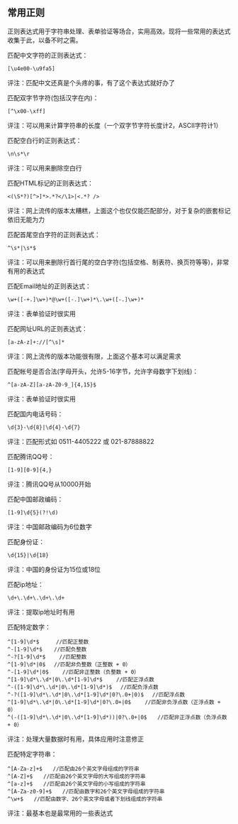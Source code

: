 
## 常用正则
正则表达式用于字符串处理、表单验证等场合，实用高效。现将一些常用的表达式收集于此，以备不时之需。


匹配中文字符的正则表达式： 
```
[\u4e00-\u9fa5]
```
评注：匹配中文还真是个头疼的事，有了这个表达式就好办了


匹配双字节字符(包括汉字在内)：
```
[^\x00-\xff]
```
评注：可以用来计算字符串的长度（一个双字节字符长度计2，ASCII字符计1）

匹配空白行的正则表达式：
```
\n\s*\r
```
评注：可以用来删除空白行

匹配HTML标记的正则表达式：
```
<(\S*?)[^>]*>.*?</\1>|<.*? />
```
评注：网上流传的版本太糟糕，上面这个也仅仅能匹配部分，对于复杂的嵌套标记依旧无能为力

匹配首尾空白字符的正则表达式：
```
^\s*|\s*$
```
评注：可以用来删除行首行尾的空白字符(包括空格、制表符、换页符等等)，非常有用的表达式

匹配Email地址的正则表达式：
```
\w+([-+.]\w+)*@\w+([-.]\w+)*\.\w+([-.]\w+)*
```
评注：表单验证时很实用

匹配网址URL的正则表达式：
```
[a-zA-z]+://[^\s]*
```
评注：网上流传的版本功能很有限，上面这个基本可以满足需求

匹配帐号是否合法(字母开头，允许5-16字节，允许字母数字下划线)：
```
^[a-zA-Z][a-zA-Z0-9_]{4,15}$
```
评注：表单验证时很实用

匹配国内电话号码：
```
\d{3}-\d{8}|\d{4}-\d{7}
```
评注：匹配形式如 0511-4405222 或 021-87888822

匹配腾讯QQ号：
```
[1-9][0-9]{4,}
```
评注：腾讯QQ号从10000开始

匹配中国邮政编码：
```
[1-9]\d{5}(?!\d)
```
评注：中国邮政编码为6位数字

匹配身份证：
```
\d{15}|\d{18}
```
评注：中国的身份证为15位或18位

匹配ip地址：
```
\d+\.\d+\.\d+\.\d+
```
评注：提取ip地址时有用

匹配特定数字：
```
^[1-9]\d*$　 　 //匹配正整数
^-[1-9]\d*$ 　 //匹配负整数
^-?[1-9]\d*$　　 //匹配整数
^[1-9]\d*|0$　 //匹配非负整数（正整数 + 0）
^-[1-9]\d*|0$　　 //匹配非正整数（负整数 + 0）
^[1-9]\d*\.\d*|0\.\d*[1-9]\d*$　　 //匹配正浮点数
^-([1-9]\d*\.\d*|0\.\d*[1-9]\d*)$　 //匹配负浮点数
^-?([1-9]\d*\.\d*|0\.\d*[1-9]\d*|0?\.0+|0)$　 //匹配浮点数
^[1-9]\d*\.\d*|0\.\d*[1-9]\d*|0?\.0+|0$　　 //匹配非负浮点数（正浮点数 + 0）
^(-([1-9]\d*\.\d*|0\.\d*[1-9]\d*))|0?\.0+|0$　　//匹配非正浮点数（负浮点数 + 0）
```
评注：处理大量数据时有用，具体应用时注意修正

匹配特定字符串：
```
^[A-Za-z]+$　　//匹配由26个英文字母组成的字符串
^[A-Z]+$　　//匹配由26个英文字母的大写组成的字符串
^[a-z]+$　　//匹配由26个英文字母的小写组成的字符串
^[A-Za-z0-9]+$　　//匹配由数字和26个英文字母组成的字符串
^\w+$　　//匹配由数字、26个英文字母或者下划线组成的字符串
```
评注：最基本也是最常用的一些表达式